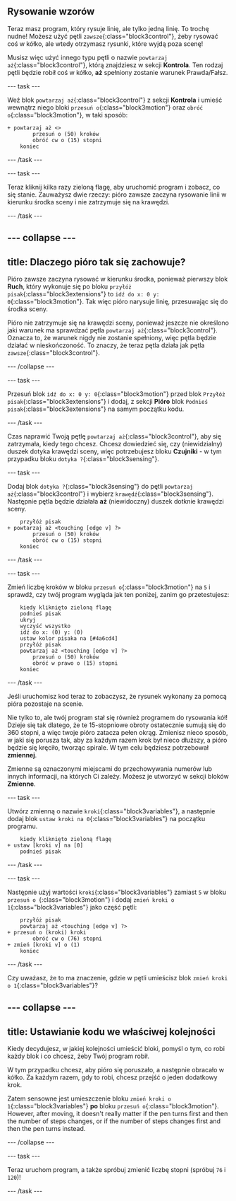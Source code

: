 ## Rysowanie wzorów

Teraz masz program, który rysuje linię, ale tylko jedną linię. To trochę nudne! Możesz użyć pętli `zawsze`{:class="block3control"}, żeby rysować coś w kółko, ale wtedy otrzymasz rysunki, które wyjdą poza scenę!

Musisz więc użyć innego typu pętli o nazwie `powtarzaj aż`{:class="block3control"}, którą znajdziesz w sekcji **Kontrola**. Ten rodzaj pętli będzie robił coś w kółko, **aż** spełniony zostanie warunek Prawda/Fałsz.

\--- task \---

Weź blok `powtarzaj aż`{:class="block3control"} z sekcji **Kontrola** i umieść wewnątrz niego bloki `przesuń o`{:class="block3motion"} oraz `obróć o`{:class="block3motion"}, w taki sposób:

```blocks3
+ powtarzaj aż <> 
        przesuń o (50) kroków
        obróć cw o (15) stopni
    koniec
```

\--- /task \---

\--- task \---

Teraz kliknij kilka razy zieloną flagę, aby uruchomić program i zobacz, co się stanie. Zauważysz dwie rzeczy: pióro zawsze zaczyna rysowanie linii w kierunku środka sceny i nie zatrzymuje się na krawędzi.

\--- /task \---

## \--- collapse \---

## title: Dlaczego pióro tak się zachowuje?

Pióro zawsze zaczyna rysować w kierunku środka, ponieważ pierwszy blok **Ruch**, który wykonuje się po bloku `przyłóż pisak`{:class="block3extensions"} to `idź do x: 0 y: 0`{:class="block3motion"}. Tak więc pióro narysuje linię, przesuwając się do środka sceny.

Pióro nie zatrzymuje się na krawędzi sceny, ponieważ jeszcze nie określono jaki warunek ma sprawdzać pętla `powtarzaj aż`{:class="block3control"}. Oznacza to, że warunek nigdy nie zostanie spełniony, więc pętla będzie działać w nieskończoność. To znaczy, że teraz pętla działa jak pętla `zawsze`{:class="block3control"}.

\--- /collapse \---

\--- task \---

Przesuń blok `idź do x: 0 y: 0`{:class="block3motion"} przed blok `Przyłóż pisak`{:class="block3extensions"} i dodaj, z sekcji **Pióro** blok `Podnieś pisak`{:class="block3extensions"} na samym początku kodu.

\--- /task \---

Czas naprawić Twoją pętlę `powtarzaj aż`{:class="block3control"}, aby się zatrzymała, kiedy tego chcesz. Chcesz dowiedzieć się, czy (niewidzialny) duszek dotyka krawędzi sceny, więc potrzebujesz bloku **Czujniki** - w tym przypadku bloku `dotyka ?`{:class="block3sensing"}.

\--- task \---

Dodaj blok `dotyka ?`{:class="block3sensing"} do pętli `powtarzaj aż`{:class="block3control"} i wybierz `krawędź`{:class="block3sensing"}. Następnie pętla będzie działała **aż** (niewidoczny) duszek dotknie krawędzi sceny.

```blocks3
    przyłóż pisak
+ powtarzaj aż <touching [edge v] ?> 
        przesuń o (50) kroków
        obróć cw o (15) stopni
    koniec
```

\--- /task \---

\--- task \---

Zmień liczbę kroków w bloku `przesuń o`{:class="block3motion"} na `5` i sprawdź, czy twój program wygląda jak ten poniżej, zanim go przetestujesz:

```blocks3
    kiedy kliknięto zieloną flagę
    podnieś pisak
    ukryj
    wyczyść wszystko
    idź do x: (0) y: (0)
    ustaw kolor pisaka na [#4a6cd4]
    przyłóż pisak
    powtarzaj aż <touching [edge v] ?> 
        przesuń o (50) kroków
        obróć w prawo o (15) stopni
    koniec
```

\--- /task \---

Jeśli uruchomisz kod teraz to zobaczysz, że rysunek wykonany za pomocą pióra pozostaje na scenie.

Nie tylko to, ale twój program stał się również programem do rysowania kół! Dzieje się tak dlatego, że te 15-stopniowe obroty ostatecznie sumują się do 360 stopni, a więc twoje pióro zatacza pełen okrąg. Zmienisz nieco sposób, w jaki się porusza tak, aby za każdym razem krok był nieco dłuższy, a pióro będzie się kręciło, tworząc spirale. W tym celu będziesz potrzebował **zmiennej**.

Zmienne są oznaczonymi miejscami do przechowywania numerów lub innych informacji, na których Ci zależy. Możesz je utworzyć w sekcji bloków **Zmienne**.

\--- task \---

Utwórz zmienną o nazwie `kroki`{:class="block3variables"}, a następnie dodaj blok `ustaw kroki na 0`{:class="block3variables"} na początku programu.

```blocks3
    kiedy kliknięto zieloną flagę
+ ustaw [kroki v] na [0]
    podnieś pisak
```

\--- /task \---

\--- task \---

Następnie użyj wartości `kroki`{:class="block3variables"} zamiast `5` w bloku `przesuń o `{:class="block3motion"} i dodaj `zmień kroki o 1`{:class="block3variables"} jako część pętli:

```blocks3
    przyłóż pisak
    powtarzaj aż <touching [edge v] ?> 
+ przesuń o (kroki) kroki
        obróć cw o (76) stopni
+ zmień [kroki v] o (1)
    koniec
```

\--- /task \---

Czy uważasz, że to ma znaczenie, gdzie w pętli umieścisz blok `zmień kroki o 1`{:class="block3variables"}?

## \--- collapse \---

## title: Ustawianie kodu we właściwej kolejności

Kiedy decydujesz, w jakiej kolejności umieścić bloki, pomyśl o tym, co robi każdy blok i co chcesz, żeby Twój program robił.

W tym przypadku chcesz, aby pióro się poruszało, a następnie obracało w kółko. Za każdym razem, gdy to robi, chcesz przejść o jeden dodatkowy krok.

Zatem sensowne jest umieszczenie bloku `zmień kroki o 1`{:class="block3variables"} **po** bloku `przesuń o`{:class="block3motion"}. However, after moving, it doesn't really matter if the pen turns first and then the number of steps changes, or if the number of steps changes first and then the pen turns instead.

\--- /collapse \---

\--- task \---

Teraz uruchom program, a także spróbuj zmienić liczbę stopni (spróbuj `76` i `120`)!

\--- /task \---